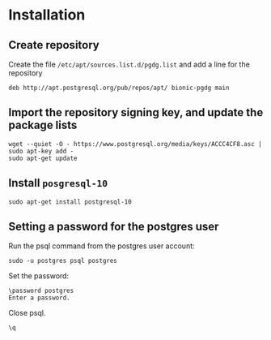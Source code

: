 # Installation
## Create repository
Create the file `/etc/apt/sources.list.d/pgdg.list` and add a line for the repository
```
deb http://apt.postgresql.org/pub/repos/apt/ bionic-pgdg main
```
## Import the repository signing key, and update the package lists
```
wget --quiet -O - https://www.postgresql.org/media/keys/ACCC4CF8.asc | sudo apt-key add -
sudo apt-get update
```
## Install `posgresql-10`
```
sudo apt-get install postgresql-10
```
## Setting a password for the postgres user
Run the psql command from the postgres user account:
```
sudo -u postgres psql postgres
```
Set the password:
```
\password postgres
Enter a password.
```
Close psql.
```
\q
```